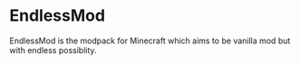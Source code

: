 # EndlessMod
EndlessMod is the modpack for Minecraft which aims to be vanilla mod but with endless possiblity.
